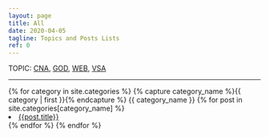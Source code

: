 ```yaml
---
layout: page
title: All
date: 2020-04-05
tagline: Topics and Posts Lists
ref: 0
---
```

<div class = "container-fluid">
  <div class = "row justify-content-center">
    TOPIC:&nbsp;<a title="Certified Nurse Aide -Related posts" href="#CNA">CNA</a>,&nbsp;<a title="God and Faith-related posts" href="#GOD">GOD</a>,&nbsp;<a title="Web Development & Networking -Related posts" href="#WEB">WEB</a>,&nbsp;<a title="Fiber Arts and Viking Sheep -Related posts" href="#VSA">VSA</a>
  </div>
  <hr/>
{% for category in site.categories %}
  {% capture category_name %}{{ category | first }}{% endcapture %}
  <a id="{{ category_name | slugize }}">
    {{ category_name }}
  </a>
  {% for post in site.categories[category_name] %}
    <li><a id="{{post.title}}" href="{{ site.baseurl }}{{ post.url }}">{{post.title}}</a>
    </li>
  {% endfor %}
{% endfor %}
</div>
